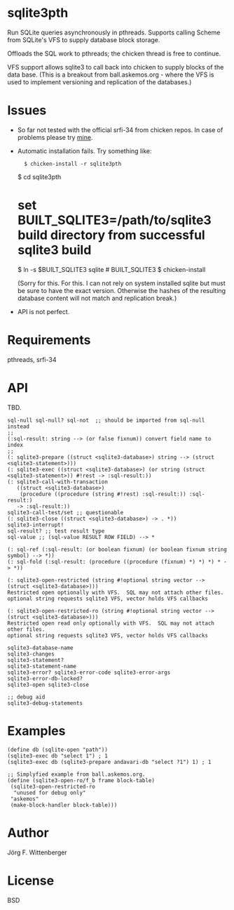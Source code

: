 # sqlite3pth
Run SQLite queries asynchronously in pthreads.  Supports calling Scheme from SQLite's VFS to supply database block storage.

Offloads the SQL work to pthreads; the chicken thread is free to continue.

VFS support allows sqlite3 to call back into chicken to supply blocks
of the data base.  (This is a breakout from ball.askemos.org - where
the VFS is used to implement versioning and replication of the
databases.)

# Issues

* So far not tested with the official srfi-34 from chicken repos.  In
  case of problems please try
  [mine](http://askemos.org/chicken-eggs/index.html).

* Automatic installation fails.  Try something like:

        $ chicken-install -r sqlite3pth
	$ cd sqlite3pth
	# set BUILT_SQLITE3=/path/to/sqlite3 build directory from successful sqlite3 build
	$ ln -s $BUILT_SQLITE3 sqlite # BUILT_SQLITE3
	$ chicken-install

   (Sorry for this.  For this.  I can not rely on system installed
   sqlite but must be sure to have the exact version.  Otherwise the
   hashes of the resulting database content will not match and
   replication break.)

* API is not perfect.

# Requirements

pthreads, srfi-34

# API

TBD.

    sql-null sql-null? sql-not  ;; should be imported from sql-null instead
    ;;
    (:sql-result: string --> (or false fixnum)) convert field name to index
    ;;
    (: sqlite3-prepare ((struct <sqlite3-database>) string --> (struct <sqlite3-statement>)))
    (: sqlite3-exec ((struct <sqlite3-database>) (or string (struct <sqlite3-statement>)) #!rest -> :sql-result:))
    (: sqlite3-call-with-transaction
       ((struct <sqlite3-database>)
        (procedure ((procedure (string #!rest) :sql-result:)) :sql-result:)
       -> :sql-result:))
    sqlite3-call-test/set ;; questionable
    (: sqlite3-close ((struct <sqlite3-database>) -> . *))
    sqlite3-interrupt!
    sql-result? ;; test result type
    sql-value ;; (sql-value RESULT ROW FIELD) --> *

    (: sql-ref (:sql-result: (or boolean fixnum) (or boolean fixnum string symbol) --> *))
    (: sql-fold (:sql-result: (procedure ((procedure (fixnum) *) *) *) * -> *))

    (: sqlite3-open-restricted (string #!optional string vector --> (struct <sqlite3-database>)))
    Restricted open optionally with VFS.  SQL may not attach other files.
    optional string requests sqlite3 VFS, vector holds VFS callbacks

    (: sqlite3-open-restricted-ro (string #!optional string vector --> (struct <sqlite3-database>)))
    Restricted open read only optionally with VFS.  SQL may not attach other files.
    optional string requests sqlite3 VFS, vector holds VFS callbacks

    sqlite3-database-name
    sqlite3-changes
    sqlite3-statement?
    sqlite3-statement-name
    sqlite3-error? sqlite3-error-code sqlite3-error-args
    sqlite3-error-db-locked?
    sqlite3-open sqlite3-close

    ;; debug aid
    sqlite3-debug-statements

# Examples

    (define db (sqlite-open "path"))
    (sqlite3-exec db "select 1") ; 1
    (sqlite3-exec db (sqlite3-prepare andavari-db "select ?1") 1) ; 1

    ;; Simplyfied example from ball.askemos.org.
    (define (sqlite3-open-ro/f_b frame block-table)
     (sqlite3-open-restricted-ro
      "unused for debug only"
     "askemos"
     (make-block-handler block-table)))


# Author

Jörg F. Wittenberger

# License

BSD
